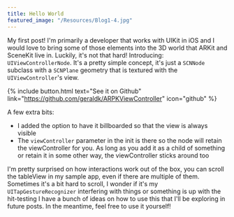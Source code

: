 ```yaml
---
title: Hello World
featured_image: "/Resources/Blog1-4.jpg"
---
```


My first post! I'm primarily a developer that works with UIKit in iOS and I would love to bring some of those elements into the 3D world that ARKit and SceneKit live in. Luckily, it's not that hard! Introducing: `UIViewControllerNode`. It's a pretty simple concept, it's just a `SCNNode` subclass with a `SCNPlane` geometry that is textured with the `UIViewController`'s view. 

{% include button.html text="See it on Github" link="https://github.com/geraldk/ARPKViewController" icon="github" %}

A few extra bits:
- I added the option to have it billboarded so that the view is always visible
- The `viewController` parameter in the init is there so the node will retain the viewController for you. As long as you add it as a child of something or retain it in some other way, the viewController sticks around too

I'm pretty surprised on how interactions work out of the box, you can scroll the tableView in my sample app, even if there are multiple of them. Sometimes it's a bit hard to scroll, I wonder if it's my `UITapGestureRecognizer` interfering with things or something is up with the hit-testing
I have a bunch of ideas on how to use this that I'll be exploring in future posts. In the meantime, feel free to use it yourself!
